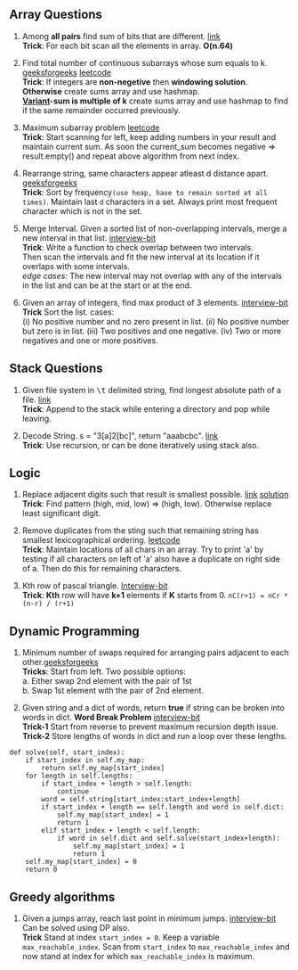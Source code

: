## Array Questions
1. Among **all pairs** find sum of bits that are different. [link](http://www.geeksforgeeks.org/sum-of-bit-differences-among-all-pairs/)  
**Trick**: For each bit scan all the elements in array. **O(n.64)**

2. Find total number of continuous subarrays whose sum equals to k. [geeksforgeeks](http://practice.geeksforgeeks.org/problems/subarray-with-given-sum/0) [leetcode](https://leetcode.com/problems/subarray-sum-equals-k/#/description)  
**Trick**: If integers are **non-negetive** then **windowing solution**.  
**Otherwise** create sums array and use hashmap.  
**[Variant](https://leetcode.com/problems/continuous-subarray-sum/#/description)-sum is multiple of k** create sums array and use hashmap to find if the same remainder occurred previously.

3. Maximum subarray problem [leetcode](https://leetcode.com/problems/maximum-subarray/#/description)  
**Trick**: Start scanning for left, keep adding numbers in your result and maintain current sum. As soon the current_sum becomes negative => result.empty() and repeat above algorithm from next index.  

4. Rearrange string, same characters appear atleast d distance apart. [geeksforgeeks](http://www.geeksforgeeks.org/rearrange-a-string-so-that-all-same-characters-become-at-least-d-distance-away/)  
**Trick**: Sort by frequency`(use heap, have to remain sorted at all times)`. Maintain last `d` characters in a set. Always print most frequent character which is not in the set.

5. Merge Interval. Given a sorted list of non-overlapping intervals, merge a new interval in that list. [interview-bit](https://www.interviewbit.com/problems/merge-intervals/)  
**Trick**: Write a function to check overlap between two intervals.  
Then scan the intervals and fit the new interval at its location if it overlaps with some intervals.  
*edge cases:* The new interval may not overlap with any of the intervals in the list and can be at the start or at the end.

6. Given an array of integers, find max product of 3 elements.  [interview-bit](https://www.interviewbit.com/problems/highest-product/)   
**Trick** Sort the list.
cases:  
(i) No positive number and no zero present in list.
(ii) No positive number but zero is in list.
(iii) Two positives and one negative.
(iv) Two or more negatives and one or more positives.

## Stack Questions
1. Given file system in <kbd>\t</kbd> delimited string, find longest absolute path of a file. [link](https://leetcode.com/problems/longest-absolute-file-path/#/description)  
**Trick**: Append to the stack while entering a directory and pop while leaving.

2. Decode String. s = "3[a]2[bc]", return "aaabcbc". [link](https://leetcode.com/problems/decode-string/#/description)  
**Trick**: Use recursion, or can be done iteratively using stack also.

## Logic
1. Replace adjacent digits such that result is smallest possible. [link](https://discuss.leetcode.com/topic/55360/replace-two-adjacent-digits-with-larger-one-to-find-the-smallest-number-that-can-be-obtained) [solution](https://github.com/x-surgical-x/leetcode/blob/master/replace-adjacent-numbers.py)  
**Trick**: Find pattern (high, mid, low) => (high, low). Otherwise replace least significant digit.

2. Remove duplicates from the sting such that remaining string has smallest lexicographical ordering. [leetcode](https://leetcode.com/problems/remove-duplicate-letters/description/)  
**Trick**: Maintain locations of all chars in an array. Try to print 'a' by testing if all characters on left of 'a' also have a duplicate on right side of a. Then do this for remaining characters.

3. Kth row of pascal triangle. [Interview-bit](https://www.interviewbit.com/problems/kth-row-of-pascals-triangle/)  
**Trick**: **Kth** row will have **k+1** elements if **K** starts from 0. `nC(r+1) = nCr * (n-r) / (r+1)`

## Dynamic Programming
1. Minimum number of swaps required for arranging pairs adjacent to each other.[geeksforgeeks](http://www.geeksforgeeks.org/minimum-number-of-swaps-required-for-arranging-pairs-adjacent-to-each-other/)  
**Tricks**: Start from left. Two possible options:  
a. Either swap 2nd element with the pair of 1st  
b. Swap 1st element with the pair of 2nd element.

2. Given string and a dict of words, return **true** if string can be broken into words in dict. **Word Break Problem** [interview-bit](https://www.interviewbit.com/problems/word-break/)  
**Trick-1** Start from reverse to prevent maximum recursion depth issue.
**Trick-2** Store lengths of words in dict and run a loop over these lengths.
```
def solve(self, start_index):
    if start_index in self.my_map:
        return self.my_map[start_index]
    for length in self.lengths:
        if start_index + length > self.length:
            continue
        word = self.string[start_index:start_index+length]
        if start_index + length == self.length and word in self.dict:
            self.my_map[start_index] = 1
            return 1
        elif start_index + length < self.length:
            if word in self.dict and self.solve(start_index+length):
                self.my_map[start_index] = 1
                return 1
    self.my_map[start_index] = 0
    return 0
```

## Greedy algorithms
1. Given a jumps array, reach last point in minimum jumps.  [interview-bit](https://www.interviewbit.com/problems/min-jumps-array/)  
Can be solved using DP also.  
**Trick** Stand at index `start_index = 0`. Keep a variable `max_reachable_index`. Scan from `start_index` to `max_reachable_index` and now stand at index for which `max_reachable_index` is maximum.
